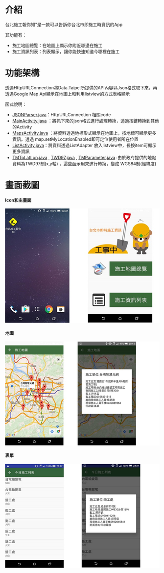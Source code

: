 # 介紹

台北施工報你知"是一款可以告訴你台北市即施工時資訊的App

其功能有：
  - 施工地圖總覽：在地圖上顯示你附近哪邊在施工
  - 施工資訊列表：列表顯示，讓你能快速知道今哪裡在施工

# 功能架構

透過HttpURLConnection將Data.Taipei所提供的API內容以Json格式取下來，再透過Google Map Api顯示在地圖上和利用listview的方式表格顯示

函式說明：
  -  [JSONParser.java]：HttpURLConnection 相關code
  - [MainActivity.java] ：將抓下來的json格式進行處理轉換，透過按鍵轉換到其他的Activity
  - [MapsActivity.java] ：將資料透過地標形式顯示在地圖上，按地標可顯示更多資訊。透過 map.setMyLocationEnabled即可定位使用者所在位置
  - [ListActivity.java]：將資料透過ListAdapter 放入listview中，長按item可顯示更多資訊
  - [TMToLatLon.java] , [TWD97.java] , [TMParameter.java] :由於政府提供的地點資料為TWD97制(x,y軸) ，這些函示用來進行轉換，變成 WGS84制(經緯度)

# 畫面截圖

#### Icon和主畫面

![icon+主畫面](https://github.com/msps9341012/kkbox/blob/master/app.jpg)    

#### 地圖

![地圖](https://github.com/msps9341012/kkbox/blob/master/map.png)   

#### 表單

![表單](https://github.com/msps9341012/kkbox/blob/master/list.jpg)   



[JSONParser.java]: <https://github.com/msps9341012/kkbox/blob/master/app/src/main/java/com/example/imf_mbk1/kk/JSONParser.java>
[ListActivity.java]:<https://github.com/msps9341012/kkbox/blob/master/app/src/main/java/com/example/imf_mbk1/kk/ListActivity.java>
[MapsActivity.java]:<https://github.com/msps9341012/kkbox/blob/master/app/src/main/java/com/example/imf_mbk1/kk/MapsActivity.java>
[MainActivity.java]:<https://github.com/msps9341012/kkbox/blob/master/app/src/main/java/com/example/imf_mbk1/kk/MainActivity.java>
[TMToLatLon.java]:<https://github.com/msps9341012/kkbox/blob/master/app/src/main/java/com/example/imf_mbk1/kk/TMToLatLon.java>
[TWD97.java]:<https://github.com/msps9341012/kkbox/blob/master/app/src/main/java/com/example/imf_mbk1/kk/TWD97.java>
[TMParameter.java]:<https://github.com/msps9341012/kkbox/blob/master/app/src/main/java/com/example/imf_mbk1/kk/TMParameter.java>
